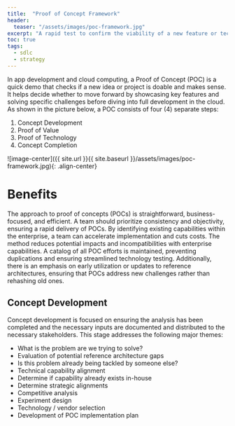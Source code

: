 ```yaml
---
title:  "Proof of Concept Framework"
header:
  teaser: "/assets/images/poc-framework.jpg"
excerpt: "A rapid test to confirm the viability of a new feature or technology."
toc: true
tags:
  - sdlc
  - strategy
---
```


In app development and cloud computing, a Proof of Concept (POC) is a quick demo that checks if a new idea or project is doable and makes sense. It helps decide whether to move forward by showcasing key features and solving specific challenges before diving into full development in the cloud.  As shown in the picture below, a POC consists of four (4) separate steps:

1. Concept Development
2. Proof of Value
3. Proof of Technology
4. Concept Completion

![image-center]({{ site.url }}{{ site.baseurl }}/assets/images/poc-framework.jpg){: .align-center}

# Benefits
The approach to proof of concepts (POCs) is straightforward, business-focused, and efficient. A team should prioritize consistency and objectivity, ensuring a rapid delivery of POCs. By identifying existing capabilities within the enterprise, a team can accelerate implementation and cuts costs. The method reduces potential impacts and incompatibilities with enterprise capabilities. A catalog of all POC efforts is maintained, preventing duplications and ensuring streamlined technology testing. Additionally, there is an emphasis on early utilization or updates to reference architectures, ensuring that POCs address new challenges rather than rehashing old ones.

## Concept Development
Concept development is focused on ensuring the analysis has been completed and the necessary inputs are documented and distributed to the necessary stakeholders. This stage addresses the following major themes:

- What is the problem are we trying to solve?
- Evaluation of potential reference architecture gaps
- Is this problem already being tackled by someone else?
- Technical capability alignment
- Determine if capability already exists in-house
- Determine strategic alignments
- Competitive analysis
- Experiment design
- Technology / vendor selection
- Development of POC implementation plan
